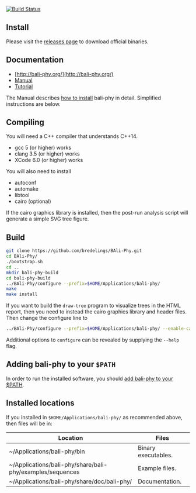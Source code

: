 [![Build Status](https://www.travis-ci.org/bredelings/BAli-Phy.svg?branch=master
)](https://www.travis-ci.org/bredelings/BAli-Phy)

Install
-------

Please visit the [releases page](http://www.bali-phy.org/download.php) to download official binaries.

Documentation
------------

* [http://bali-phy.org/](http://bali-phy.org/)
* [Manual](http://bali-phy.org/README.xhtml)
* [Tutorial](http://bali-phy.org/Tutorial2.html)

The Manual describes [how to install](http://bali-phy.org/README.xhtml#installation) bali-phy in detail.  Simplified instructions are below.

Compiling
---------

You will need a C++ compiler that understands C++14.  
 * gcc 5 (or higher) works
 * clang 3.5 (or higher) works
 * XCode 6.0 (or higher) works

You will also need to install
 * autoconf
 * automake
 * libtool
 * cairo (optional)

If the cairo graphics library is installed, then the post-run analysis
script will generate a simple SVG tree figure.


Build
-----

```bash
git clone https://github.com/bredelings/BAli-Phy.git
cd BAli-Phy/
./bootstrap.sh
cd ..
mkdir bali-phy-build
cd bali-phy-build
../BAli-Phy/configure --prefix=$HOME/Applications/bali-phy/
make
make install
```

If you want to build the `draw-tree` program to visualize trees in the HTML report, then
you need to instead the cairo graphics library and header files.  Then change the configure line to
```bash
../BAli-Phy/configure --prefix=$HOME/Applications/bali-phy/ --enable-cairo
```
Additional options to `configure` can be revealed by supplying the `--help` flag.

Adding bali-phy to your `$PATH`
------------------------------

In order to run the installed software, you should [add bali-phy to your $PATH](http://bali-phy.org/README.xhtml#installation).

Installed locations
------------------

If you installed in `$HOME/Applications/bali-phy/` as recommended above, then files will be in:

| Location                                                       | Files                   |
| -------------------------------------------------------------- | ----------------------- |
| ~/Applications/bali-phy/bin                                    | Binary executables.     |
| ~/Applications/bali-phy/share/bali-phy/examples/sequences      | Example files.          |
| ~/Applications/bali-phy/share/doc/bali-phy/                    | Documentation.          |


